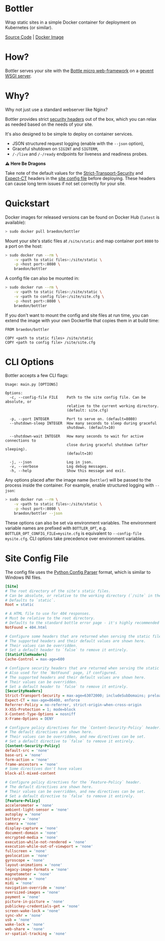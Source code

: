 Bottler
====
Wrap static sites in a simple Docker container for deployment on Kubernetes (or similar).

[Source Code](https://github.com/braedon/bottler) | [Docker Image](https://hub.docker.com/r/braedon/bottler)

# How?

Bottler serves your site with the [Bottle micro web-framework](https://bottlepy.org/) on a [gevent WSGI server](https://www.gevent.org/).

# Why?

Why not just use a standard webserver like Nginx?

Bottler provides strict [security headers](https://securityheaders.com/) out of the box, which you can relax as needed based on the needs of your site.

It's also designed to be simple to deploy on container services.

* JSON structured request logging (enable with the `--json` option),
* Graceful shutdown on `SIGINT` and `SIGTERM`,
* `/-/live` and `/-/ready` endpoints for liveness and readiness probes.

**:warning: Here Be Dragons**

Take note of the default values for the [Strict-Transport-Security](https://developer.mozilla.org/en-US/docs/Web/HTTP/Headers/Strict-Transport-Security) and [Expect-CT](https://developer.mozilla.org/en-US/docs/Web/HTTP/Headers/Expect-CT) headers in the [site config file](#site-config-file) before deploying. These headers can cause long term issues if not set correctly for your site.

# Quickstart

Docker images for released versions can be found on Docker Hub (`latest` is available):
```bash
> sudo docker pull braedon/bottler
```

Mount your site's static files at `/site/static` and map container port `8080` to a port on the host:
```bash
> sudo docker run --rm \
    -v <path to static files>:/site/static \
    -p <host port>:8080 \
    braedon/bottler
```

A config file can also be mounted in:
```bash
> sudo docker run --rm \
    -v <path to static files>:/site/static \
    -v <path to config file>:/site/site.cfg \
    -p <host port>:8080 \
    braedon/bottler
```

If you don't want to mount the config and site files at run time, you can extend the image with your own Dockerfile that copies them in at build time:
```docker
FROM braedon/bottler

COPY <path to static files> /site/static
COPY <path to config file> /site/site.cfg
```

# CLI Options

Bottler accepts a few CLI flags:
```
Usage: main.py [OPTIONS]

Options:
  -c, --config-file FILE    Path to the site config file. Can be absolute, or
                            relative to the current working directory.
                            (default: site.cfg)

  -p, --port INTEGER        Port to serve on. (default=8080)
  --shutdown-sleep INTEGER  How many seconds to sleep during graceful
                            shutdown. (default=10)

  --shutdown-wait INTEGER   How many seconds to wait for active connections to
                            close during graceful shutdown (after sleeping).
                            (default=10)

  -j, --json                Log in json.
  -v, --verbose             Log debug messages.
  -h, --help                Show this message and exit.
```

Any options placed after the image name (`bottler`) will be passed to the process inside the container. For example, enable structured logging with `--json`:
```bash
> sudo docker run --rm \
    -v <path to static files>:/site/static \
    -p <host port>:8080 \
    braedon/bottler --json
```

These options can also be set via environment variables. The environment variable names are prefixed with `BOTTLER_OPT`, e.g. `BOTTLER_OPT_CONFIG_FILE=mysite.cfg` is equivalent to `--config-file mysite.cfg`. CLI options take precedence over environment variables.

# Site Config File

The config file uses the [Python Config Parser](https://docs.python.org/3/library/configparser.html) format, which is similar to Windows INI files.

```ini
[Site]
# The root directory of the site's static files.
# Can be absolute, or relative to the working directory (`/site` in the docker image).
# Defaults to `static`.
Root = static

# A HTML file to use for 404 responses.
# Must be relative to the root directory.
# Defaults to the standard bottle error page - it's highly recommended you override it.
NotFound = 404.html

# Configure some headers that are returned when serving the static files.
# The supported headers and their default values are shown here.
# Their values can be overridden.
# Set a default header to `false` to remove it entirely.
[StaticFileHeaders]
Cache-Control = max-age=600

# Configure security headers that are returned when serving the static files.
# Also used for the `NotFound` page, if configured.
# The supported headers and their default values are shown here.
# Their values can be overridden.
# Set a default header to `false` to remove it entirely.
[SecurityHeaders]
Strict-Transport-Security = max-age=63072000; includeSubDomains; preload
Expect-CT = max-age=86400, enforce
Referrer-Policy = no-referrer, strict-origin-when-cross-origin
X-XSS-Protection = 1; mode=block
X-Content-Type-Options = nosniff
X-Frame-Options = DENY

# Configure policy directives for the `Content-Security-Policy` header.
# The default directives are shown here.
# Their values can be overridden, and new directives can be set.
# Set a default directive to `false` to remove it entirely.
[Content-Security-Policy]
default-src = 'none'
base-uri = 'none'
form-action = 'none'
frame-ancestors = 'none'
# Some directives don't have values
block-all-mixed-content

# Configure policy directives for the `Feature-Policy` header.
# The default directives are shown here.
# Their values can be overridden, and new directives can be set.
# Set a default directive to `false` to remove it entirely.
[Feature-Policy]
accelerometer = 'none'
ambient-light-sensor = 'none'
autoplay = 'none'
battery = 'none'
camera = 'none'
display-capture = 'none'
document-domain = 'none'
encrypted-media = 'none'
execution-while-not-rendered = 'none'
execution-while-out-of-viewport = 'none'
fullscreen = 'none'
geolocation = 'none'
gyroscope = 'none'
layout-animations = 'none'
legacy-image-formats = 'none'
magnetometer = 'none'
microphone = 'none'
midi = 'none'
navigation-override = 'none'
oversized-images = 'none'
payment = 'none'
picture-in-picture = 'none'
publickey-credentials-get = 'none'
screen-wake-lock = 'none'
sync-xhr = 'none'
usb = 'none'
wake-lock = 'none'
web-share = 'none'
xr-spatial-tracking = 'none'
```
